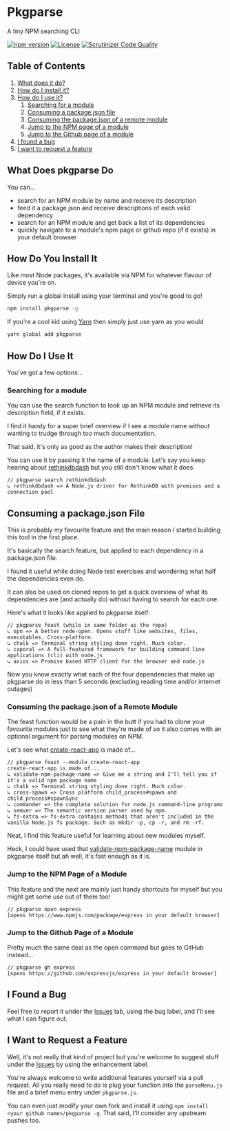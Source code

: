 # Pkgparse

A tiny NPM searching CLI

[![npm version](https://badge.fury.io/js/pkgparse.svg)](https://badge.fury.io/js/pkgparse)
[![License](https://img.shields.io/badge/license-MIT-28BCCE.svg)](https://img.shields.io/badge/license-MIT-28BCCE.svg)
[![Scrutinizer Code Quality](https://scrutinizer-ci.com/g/marcus-crane/pkgparse/badges/quality-score.png?b=master)](https://scrutinizer-ci.com/g/marcus-crane/pkgparse/?branch=master)

## Table of Contents

1. [What does it do?](#what-does-it-do)
1. [How do I install it?](#how-do-i-install-it)
1. [How do I use it?](#how-do-i-use-it)
    1. [Searching for a module](#searching-for-a-module)
    1. [Consuming a package.json file](#consuming-a-package.json-file)
    1. [Consuming the package.json of a remote module](#consuming-the-package.json-of-a-remote-module)
    1. [Jump to the NPM page of a module](#jump-to-the-npm-page-of-a-module)
    1. [Jump to the Github page of a module](#jump-to-the-github-page-of-a-module)
1. [I found a bug](#i-found-a-bug)
1. [I want to request a feature](#i-want-to-request-a-feature)

## What Does pkgparse Do

You can...

* search for an NPM module by name and receive its description
* feed it a package.json and receive descriptions of each valid dependency
* search for an NPM module and get back a list of its dependencies
* quickly navigate to a module's npm page or github repo (if it exists) in your default browser

## How Do You Install It

Like most Node packages, it's available via NPM for whatever flavour of device you're on.

Simply run a global install using your terminal and you're good to go!

```sh
npm install pkgparse -g
```

If you're a cool kid using [Yarn](https://yarnpkg.com/) then simply just use yarn as you would

```sh
yarn global add pkgparse
```

## How Do I Use It

You've got a few options...

### Searching for a module

You can use the search function to look up an NPM module and retrieve its description field, if it exists.

I find it handy for a super brief overview if I see a module name without wanting to trudge through too much documentation.

That said, it's only as good as the author makes their description!

You can use it by passing it the name of a module. Let's say you keep hearing about [rethinkdbdash](https://www.npmjs.com/package/rethinkdbdash) but you still don't know what it does

```text
// pkgparse search rethinkdbdash
↳ rethinkdbdash => A Node.js driver for RethinkDB with promises and a connection pool
```

## Consuming a package.json File

This is probably my favourite feature and the main reason I started building this tool in the first place.

It's basically the search feature, but applied to each dependency in a package.json file.

I found it useful while doing Node test exercises and wondering what half the dependencies even do.

It can also be used on cloned repos to get a quick overview of what its dependencies are (and actually do) without having to search for each one.

Here's what it looks like applied to pkgparse itself:

```text
// pkgparse feast (while in same folder as the repo)
↳ opn => A better node-open. Opens stuff like websites, files, executables. Cross-platform.
↳ chalk => Terminal string styling done right. Much color.
↳ caporal => A full-featured framework for building command line applications (cli) with node.js
↳ axios => Promise based HTTP client for the browser and node.js
```

Now you know exactly what each of the four dependencies that make up pkgparse do in less than 5 seconds (excluding reading time and/or internet outages)

### Consuming the package.json of a Remote Module

The feast function would be a pain in the butt if you had to clone your favourite modules just to see what they're made of so it also comes with an optional argument for parsing modules on NPM.

Let's see what [create-react-app](https://www.npmjs.com/package/create-react-app) is made of...

```text
// pkgparse feast --module create-react-app
create-react-app is made of...
↳ validate-npm-package-name => Give me a string and I'll tell you if it's a valid npm package name
↳ chalk => Terminal string styling done right. Much color.
↳ cross-spawn => Cross platform child_process#spawn and child_process#spawnSync
↳ commander => the complete solution for node.js command-line programs
↳ semver => The semantic version parser used by npm.
↳ fs-extra => fs-extra contains methods that aren't included in the vanilla Node.js fs package. Such as mkdir -p, cp -r, and rm -rf.
```

Neat, I find this feature useful for learning about new modules myself.

Heck, I could have used that [validate-npm-package-name](https://www.npmjs.com/package/validate-npm-package-name) module in pkgparse itself but ah well, it's fast enough as it is.

### Jump to the NPM Page of a Module

This feature and the next are mainly just handy shortcuts for myself but you might get some use out of them too!

```text
// pkgparse open express
[opens https://www.npmjs.com/package/express in your default browser]
```

### Jump to the Github Page of a Module

Pretty much the same deal as the open command but goes to GitHub instead...

```text
// pkgparse gh express
[opens https://github.com/expressjs/express in your default browser]
```

## I Found a Bug

Feel free to report it under the [Issues](https://github.com/marcus-crane/pkgparse/issues) tab, using the bug label, and I'll see what I can figure out.

## I Want to Request a Feature

Well, it's not really that kind of project but you're welcome to suggest stuff under the [Issues](https://github.com/marcus-crane/pkgparse/issues) by using the enhancement label.

You're always welcome to write additional features yourself via a pull request. All you really need to do is plug your function into the `parseMenu.js` file and a brief menu entry under `pkgparse.js`.

You can even just modify your own fork and install it using `npm install <your github name>/pkgparse -g`. That said, I'll consider any upstream pushes too.
